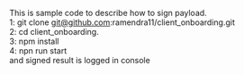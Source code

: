 This is sample code to describe how to sign payload.<br />
  1: git clone git@github.com:ramendra11/client_onboarding.git <br />
  2: cd client_onboarding. <br />
  3: npm install <br />
  4: npn run start <br />
and signed result is logged in console <br />
